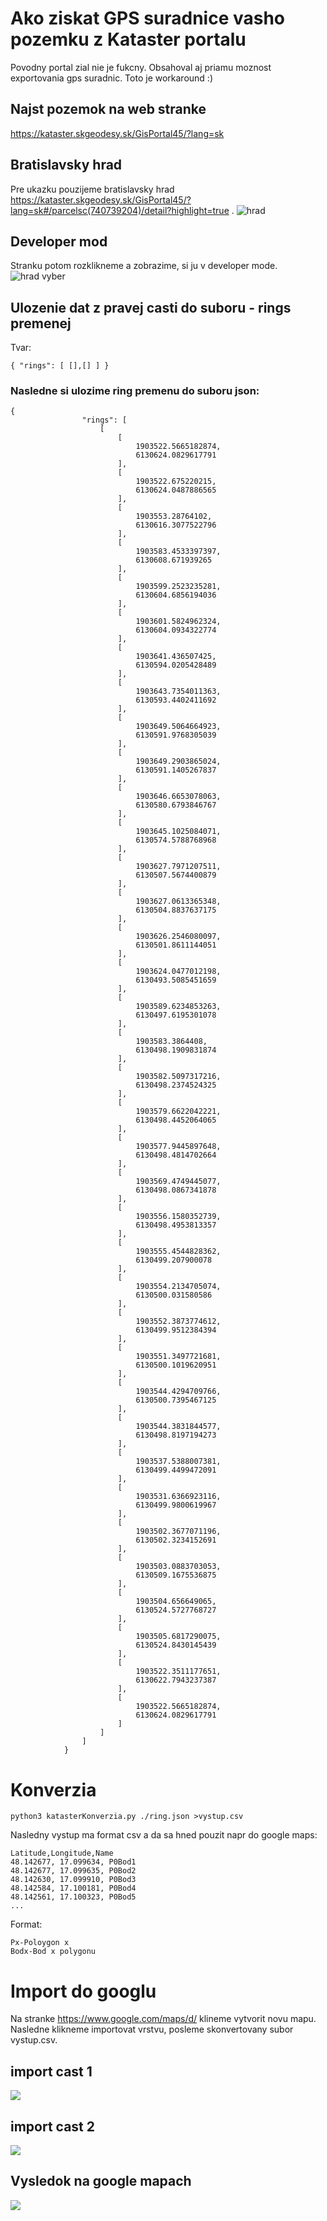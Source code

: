 # Ako ziskat GPS suradnice vasho pozemku z Kataster portalu
Povodny portal zial nie je fukcny. Obsahoval aj priamu moznost exportovania gps suradnic. Toto je workaround :)

## Najst pozemok na web stranke
https://kataster.skgeodesy.sk/GisPortal45/?lang=sk


## Bratislavsky hrad
Pre ukazku pouzijeme bratislavsky hrad https://kataster.skgeodesy.sk/GisPortal45/?lang=sk#/parcelsc(740739204)/detail?highlight=true .
<img title="hrad" alt="hrad" src="/images/hrad.png">


## Developer mod
Stranku potom rozklikneme a zobrazime, si ju v developer mode.
<img title="hrad vyber" alt="hrad vyber" src="/images/vyber.png">


## Ulozenie dat z pravej casti do suboru - rings premenej   

Tvar:
```
{ "rings": [ [],[] ] }
```

### Nasledne si ulozime ring premenu do suboru json:
```
{
                "rings": [
                    [
                        [
                            1903522.5665182874,
                            6130624.0829617791
                        ],
                        [
                            1903522.675220215,
                            6130624.0487886565
                        ],
                        [
                            1903553.28764102,
                            6130616.3077522796
                        ],
                        [
                            1903583.4533397397,
                            6130608.671939265
                        ],
                        [
                            1903599.2523235281,
                            6130604.6856194036
                        ],
                        [
                            1903601.5824962324,
                            6130604.0934322774
                        ],
                        [
                            1903641.436507425,
                            6130594.0205428489
                        ],
                        [
                            1903643.7354011363,
                            6130593.4402411692
                        ],
                        [
                            1903649.5064664923,
                            6130591.9768305039
                        ],
                        [
                            1903649.2903865024,
                            6130591.1405267837
                        ],
                        [
                            1903646.6653078063,
                            6130580.6793846767
                        ],
                        [
                            1903645.1025084071,
                            6130574.5788768968
                        ],
                        [
                            1903627.7971207511,
                            6130507.5674400879
                        ],
                        [
                            1903627.0613365348,
                            6130504.8837637175
                        ],
                        [
                            1903626.2546080097,
                            6130501.8611144051
                        ],
                        [
                            1903624.0477012198,
                            6130493.5085451659
                        ],
                        [
                            1903589.6234853263,
                            6130497.6195301078
                        ],
                        [
                            1903583.3864408,
                            6130498.1909831874
                        ],
                        [
                            1903582.5097317216,
                            6130498.2374524325
                        ],
                        [
                            1903579.6622042221,
                            6130498.4452064065
                        ],
                        [
                            1903577.9445897648,
                            6130498.4814702664
                        ],
                        [
                            1903569.4749445077,
                            6130498.0867341878
                        ],
                        [
                            1903556.1580352739,
                            6130498.4953813357
                        ],
                        [
                            1903555.4544828362,
                            6130499.207900078
                        ],
                        [
                            1903554.2134705074,
                            6130500.031580586
                        ],
                        [
                            1903552.3873774612,
                            6130499.9512384394
                        ],
                        [
                            1903551.3497721681,
                            6130500.1019620951
                        ],
                        [
                            1903544.4294709766,
                            6130500.7395467125
                        ],
                        [
                            1903544.3831844577,
                            6130498.8197194273
                        ],
                        [
                            1903537.5388007381,
                            6130499.4499472091
                        ],
                        [
                            1903531.6366923116,
                            6130499.9800619967
                        ],
                        [
                            1903502.3677071196,
                            6130502.3234152691
                        ],
                        [
                            1903503.0883703053,
                            6130509.1675536875
                        ],
                        [
                            1903504.656649065,
                            6130524.5727768727
                        ],
                        [
                            1903505.6817290075,
                            6130524.8430145439
                        ],
                        [
                            1903522.3511177651,
                            6130622.7943237387
                        ],
                        [
                            1903522.5665182874,
                            6130624.0829617791
                        ]
                    ]
                ]
            }
```


# Konverzia
```
python3 katasterKonverzia.py ./ring.json >vystup.csv
```

Nasledny vystup ma format csv a da sa hned pouzit napr do google maps:
```
Latitude,Longitude,Name
48.142677, 17.099634, P0Bod1
48.142677, 17.099635, P0Bod2
48.142630, 17.099910, P0Bod3
48.142584, 17.100181, P0Bod4
48.142561, 17.100323, P0Bod5
...
```

Format:
```
Px-Poloygon x
Bodx-Bod x polygonu
```

# Import do googlu

Na stranke https://www.google.com/maps/d/ klineme vytvorit novu mapu. Nasledne klikneme importovat vrstvu, posleme skonvertovany subor vystup.csv.


## import cast 1
<img  src="/images/ot1.png">


## import cast 2 
<img  src="/images/ot2.png">

## Vysledok na google mapach
<img  src="/images/ot4.png">

